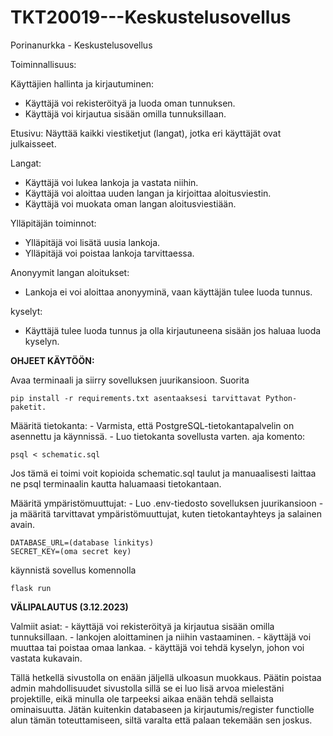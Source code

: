 # TKT20019---Keskustelusovellus

Porinanurkka - Keskustelusovellus

Toiminnallisuus:

Käyttäjien hallinta ja kirjautuminen:
   - Käyttäjä voi rekisteröityä ja luoda oman tunnuksen.
   - Käyttäjä voi kirjautua sisään omilla tunnuksillaan.

Etusivu:
    Näyttää kaikki viestiketjut (langat), jotka eri käyttäjät ovat julkaisseet.

Langat:
   - Käyttäjä voi lukea lankoja ja vastata niihin.
   - Käyttäjä voi aloittaa uuden langan ja kirjoittaa aloitusviestin.
   - Käyttäjä voi muokata oman langan aloitusviestiään.

Ylläpitäjän toiminnot:
   - Ylläpitäjä voi lisätä uusia lankoja.
   - Ylläpitäjä voi poistaa lankoja tarvittaessa.

Anonyymit langan aloitukset:
   - Lankoja ei voi aloittaa anonyyminä, vaan käyttäjän tulee luoda tunnus.

kyselyt: 
   - Käyttäjä tulee luoda tunnus ja olla kirjautuneena sisään jos haluaa luoda kyselyn.

**OHJEET KÄYTÖÖN:**

Avaa terminaali ja siirry sovelluksen juurikansioon.
Suorita 
```shell 
pip install -r requirements.txt asentaaksesi tarvittavat Python-paketit.
 ```

Määritä tietokanta:
    - Varmista, että PostgreSQL-tietokantapalvelin on asennettu ja käynnissä.
    - Luo tietokanta sovellusta varten.
aja komento:  
```shell 
psql < schematic.sql 
``` 
Jos tämä ei toimi voit kopioida schematic.sql taulut ja manuaalisesti laittaa ne psql terminaalin kautta haluamaasi tietokantaan.


Määritä ympäristömuuttujat:
    - Luo .env-tiedosto sovelluksen juurikansioon
    - ja määritä tarvittavat ympäristömuuttujat, kuten tietokantayhteys ja salainen avain.
```shell
DATABASE_URL=(database linkitys)
SECRET_KEY=(oma secret key)
```

käynnistä sovellus komennolla 
```shell
flask run
```

**VÄLIPALAUTUS (3.12.2023)** 

Valmiit asiat:
    - käyttäjä voi rekisteröityä ja kirjautua sisään omilla tunnuksillaan.
    - lankojen aloittaminen ja niihin vastaaminen.
    - käyttäjä voi muuttaa tai poistaa omaa lankaa.
    - käyttäjä voi tehdä kyselyn, johon voi vastata kukavain.

Tällä hetkellä sivustolla on enään jäljellä ulkoasun muokkaus.
Päätin poistaa admin mahdollisuudet sivustolla sillä se ei luo lisä arvoa mielestäni projektille,
eikä minulla ole tarpeeksi aikaa enään tehdä sellaista ominaisuutta. 
Jätän kuitenkin databaseen ja kirjautumis/register functiolle alun tämän toteuttamiseen, siltä varalta
että palaan tekemään sen joskus.







 
